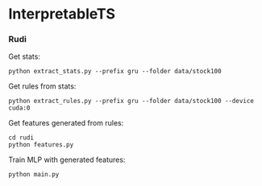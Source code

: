 # InterpretableTS

### Rudi

Get stats:

```
python extract_stats.py --prefix gru --folder data/stock100
```

Get rules from stats:

```
python extract_rules.py --prefix gru --folder data/stock100 --device cuda:0
```

Get features generated from rules:

```
cd rudi
python features.py
```

Train MLP with generated features:

```
python main.py
```

